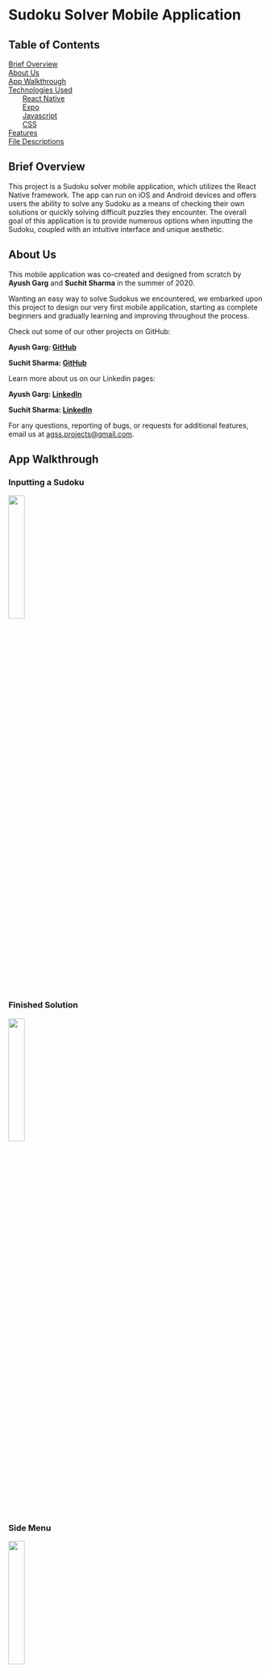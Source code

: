 # Sudoku Solver Mobile Application

## Table of Contents

[Brief Overview](#headers)  
[About Us](#about)  
[App Walkthrough](#walkthrough)  
[Technologies Used](#technology)  
&emsp;&emsp;[React Native](#reactnative)  
&emsp;&emsp;[Expo](#expo)  
&emsp;&emsp;[Javascript](#javascript)  
&emsp;&emsp;[CSS](#css)  
[Features](#features)  
[File Descriptions](#files)  

<a id="overview"></a>

## Brief Overview
This project is a Sudoku solver mobile application, which utilizes the React Native framework. The app can run on iOS and Android devices and offers users the ability to solve any Sudoku as a means of checking their own solutions or quickly solving difficult puzzles they encounter. The overall goal of this application is to provide numerous options when inputting the Sudoku, coupled with an intuitive interface and unique aesthetic.

<a id="about"></a>

## About Us
This mobile application was co-created and designed from scratch by <b>Ayush Garg</b> and <b>Suchit Sharma</b> in the summer of 2020.

Wanting an easy way to solve Sudokus we encountered, we embarked upon this project to design our very first mobile application, starting as complete beginners and gradually learning and improving throughout the process.

<p>Check out some of our other projects on GitHub: </p>
<b><p><span style="margin-right: 75px;">Ayush Garg: <a href="https://github.com/ayushgarg-ag" target="_blank">GitHub</a></span></p>
<p>Suchit Sharma: <a href="https://github.com/ssharma919" target="_blank">GitHub</a></p></b>


<p>Learn more about us on our Linkedin pages: </p>
<b><p><span style="margin-right: 66px;">Ayush Garg: <a href="https://www.linkedin.com/in/ayush-garg-ag/" target="_blank">LinkedIn</a></span></p>

<p>Suchit Sharma: <a href="https://www.linkedin.com/in/suchit-sharma-988247155/" target="_blank">LinkedIn</a></p></b>

For any questions, reporting of bugs, or requests for additional features, email us at 
agss.projects@gmail.com.

<a id="walkthrough"></a>

## App Walkthrough

### Inputting a Sudoku
<img src="/images/InputSolve.png" width="25%">

### Finished Solution
<img src="/images/Solution.png" width="25%">

### Side Menu
<img src="/images/SideMenu.png" width="25%">

### About Us
<img src="images/About.png" width="25%">

### Instructions
<img src="images/Instructions.png" width="25%">


<a id="technology"></a>

## Technologies Used

<a id="reactnative"></a>

### React Native
+ *Class components* render our custom components (e.g. `Header`) and already built-in components (e.g. `View`, `TextInput`, `StyleSheet`) on the page, as well as handle state management

+ *Functional components*, such as our `Header` component, are used to call functions from other components in the process of dealing with user interaction and updates to state

+ *Arrow functions* are used to decrease the app’s memory consumption by avoiding the need to `bind()` state variables

+ *Conditional rendering* is implemented in order to vary the display based on certain user actions, such as if the user inputted a valid Sudoku or not

+ *Events*, such as `onChange` and `onFocus`, are used to notify of user interaction with the app and call the respective event handler

+ *Event handlers* are placed as methods in the component class to take the appropriate action after user interaction with the Sudoku grid or option buttons

+ *React Native lifecycle* is utilized to monitor the mounting, updating, and unmounting phases. The main methods called in this process for our purposes are the `constructor()`, `render()`, and `componentDidMount()` methods.

+ *Props* are passed into our components to send along data, define the constructor, and re-use code in many different parts of the app

+ *State* stores property values in the constructor to be used and changed through events and event handlers. State variables included values for all 81 cells, the user’s input history, and the item being focused on at the moment

+ *Drawer navigation* is used as the primary method of navigation in the application. The root drawer navigator contains each stack navigator, which contains pages. The drawer is used to create a seamless side menu bar that can be opened by clicking the menu icon

+ *Stack navigation* is used to navigate between multiple layers of pages. In this application, only one stack, `SudokuStack`, contains multiple pages. Once a user inputs a Sudoku, stack navigation is utilized to pass information from the input page to the solution page. This information is then used to display the correct solution. The other stacks are used to create consistent layouts between the pages.

<a id="expo"></a>

### Expo
+ The *Expo framework* was utilized to develop a universal iOS and Android mobile application in React Native and Javascript

+ An *Expo container app* allowed for testing features as they were developed and ensuring a consistent layout on numerous simulated iOS and Android mobile devices

<a id="javascript"></a>

### Javascript
+ *Object-oriented programming* creates the Sudoku object that is used to solve and validate the Sudoku inputted by the user

+ *Recursion* is the main technique used to implement the solving algorithm. It works by inputting a valid number in each cell and recursively filling all cells until all numbers are valid


<a id="css"></a>

### CSS
+ *CSS flexboxes* are used to design a page layout for the dynamic user interface that promotes consistency in alignment and positioning

+ *Responsive dimensions and design techniques* are employed to create an app that creates a predictable layout on any screen size or device

+ *Mobile device dimensions* of the user are taken into account to adjust for the smaller dimension when constructing the grid


<a id="features"></a>

## Features

### Inputting a Sudoku
+ This Sudoku application allows users to input and solve any Sudoku, no matter the amount of numbers filled (as long as it is valid). If the inputted Sudoku is invalid, a warning message will appear and allow users to go back to change the inputs

### Solving a Sudoku

+ Input any valid Sudoku and the solver will create a correct solution that follows all Sudoku rules. The solution will return very quickly, even to the world’s hardest Sudoku!

### Options
+ The *"Undo"* and *"Redo"* buttons revert changes made on the grid to simplify the process and quickly fix errors in their inputs
+ The *"Clear"* button erases all inputted numbers in case the user would like to restart the process of inputting
+ The *"Delete"* button erases an inputted number in a selected cell if an error has been made while inputting

### Menu
+ The menu icon at the top left of the screen can be clicked to open the side menu, which showcases three separate pages to which users can navigate
+ Each page includes the menu icon for ease of access


<a id="files"></a>

## File Descriptions

#### `/App.js`
This file contains the root code of all pages and stacks of the application. Every stack is housed within a drawer navigator inside this file.

#### `/pages/InputSolve.js`  and  `/pages/Solution.js`
`InputSolve.js` initializes all the states of each cell in the grid while also handling specific events in the cells. Selecting the numbers 1-9 while focused on a certain cell changes the state of that cell. 

Once the "Solve" button is clicked, the states are passed using stack navigation to `Solution.js`, which imports the Sudoku class from `Sudoku.js` and uses the solve method to display a solution on the screen.

#### `/pages/About.js`  and  `/pages/Instructions.js`
These files contain information regarding the creators of the application (About Us) and the instructions for how to use the application.

#### `/stacks`
This folder contains all the stack navigators. `SudokuStack.js` contains the two pages that involve solving a sudoku with `InputSolve.js` being the default page, while the other two stacks exist to preserve a consistent layout among the pages.

#### `/components/Header.js`
This file contains a custom header component. This component fills a designated space at the top of the screen and houses a distinct title and a menu icon, which has its own event handlers.

#### `/Sudoku.js`
This file contains the Sudoku class. The Sudoku object is initialized with a passed 2D list. This list is then used to accomplish two main goals of solving the passed list and identifying if the passed list is a valid Sudoku. 

Solving: The solver utilizes a backtracking algorithm. Using the numbers already in the cell, it iterates over every cell and attempts to fill each one with a valid number. If the inputted number results in an invalid Sudoku, then a different valid number takes its place. The grid is then filled recursively until all cells contain a valid number. This algorithm follows depth-first traversing, where it attempts to input as many valid numbers as possible before backtracking.

Validation: The validator checks every row, column, and box, and if there exists more than one instance of a number from 1-9, then the Sudoku is invalid.

**For a more in-depth look into the inner-workings of these files, feel free to open them in the repository and look at the documentation provided.**
